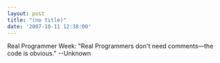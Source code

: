 ```yaml
---
layout: post
title: "(no title)"
date: '2007-10-11 12:38:00'
---
```


Real Programmer Week: "Real Programmers don't need comments—the code is obvious." --Unknown<br>
